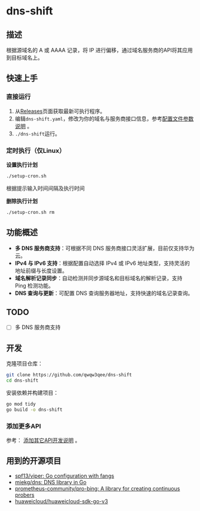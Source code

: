 # dns-shift
## 描述

根据源域名的 A 或 AAAA 记录，将 IP 进行偏移，通过域名服务商的API将其应用到目标域名上。

## 快速上手

### 直接运行

1. 从[Releases](https://github.com/qwqw3qee/dns-shift/releases)页面获取最新可执行程序。
2. 编辑`dns-shift.yaml`，修改为你的域名与服务商接口信息，参考[配置文件参数说明](doc\配置文件参数说明.md) 。
3. `./dns-shift`运行。

### 定时执行（仅Linux）

**设置执行计划**

```bash
./setup-cron.sh
```

根据提示输入时间间隔及执行时间

**删除执行计划**

```bash
./setup-cron.sh rm
```

## 功能概述

- **多 DNS 服务商支持**：可根据不同 DNS 服务商接口灵活扩展，目前仅支持华为云。
- **IPv4 与 IPv6 支持**：根据配置自动选择 IPv4 或 IPv6 地址类型，支持灵活的地址前缀与长度设置。
- **域名解析记录同步**：自动检测并同步源域名和目标域名的解析记录，支持 Ping 检测功能。
- **DNS 查询与更新**：可配置 DNS 查询服务器地址，支持快速的域名记录查询。

## TODO

- [ ] 多 DNS 服务商支持

## 开发

克隆项目仓库：

```bash
git clone https://github.com/qwqw3qee/dns-shift
cd dns-shift
```

安装依赖并构建项目：

```bash
go mod tidy
go build -o dns-shift
```

### 添加更多API

参考： [添加其它API开发说明](doc\添加其它API开发说明.md) 。

## 用到的开源项目

- [spf13/viper: Go configuration with fangs](https://github.com/spf13/viper)
- [miekg/dns: DNS library in Go](https://github.com/miekg/dns)
- [prometheus-community/pro-bing: A library for creating continuous probers](https://github.com/prometheus-community/pro-bing)
- [huaweicloud/huaweicloud-sdk-go-v3](https://github.com/huaweicloud/huaweicloud-sdk-go-v3)
